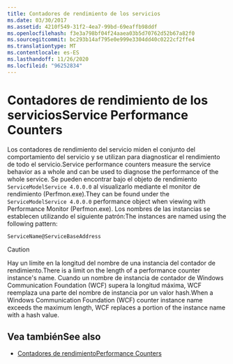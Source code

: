 ```yaml
---
title: Contadores de rendimiento de los servicios
ms.date: 03/30/2017
ms.assetid: 4210f549-31f2-4ea7-99bd-69eaffb98ddf
ms.openlocfilehash: f3e3a798bf04f24aaea03b5d70762d52b67a82f0
ms.sourcegitcommit: bc293b14af795e0e999e3304dd40c0222cf2ffe4
ms.translationtype: MT
ms.contentlocale: es-ES
ms.lasthandoff: 11/26/2020
ms.locfileid: "96252834"
---
```

# <a name="service-performance-counters"></a><span data-ttu-id="9d4a9-102">Contadores de rendimiento de los servicios</span><span class="sxs-lookup"><span data-stu-id="9d4a9-102">Service Performance Counters</span></span>

<span data-ttu-id="9d4a9-103">Los contadores de rendimiento del servicio miden el conjunto del comportamiento del servicio y se utilizan para diagnosticar el rendimiento de todo el servicio.</span><span class="sxs-lookup"><span data-stu-id="9d4a9-103">Service performance counters measure the service behavior as a whole and can be used to diagnose the performance of the whole service.</span></span> <span data-ttu-id="9d4a9-104">Se pueden encontrar bajo el objeto de rendimiento `ServiceModelService 4.0.0.0` al visualizarlo mediante el monitor de rendimiento (Perfmon.exe).</span><span class="sxs-lookup"><span data-stu-id="9d4a9-104">They can be found under the `ServiceModelService 4.0.0.0` performance object when viewing with Performance Monitor (Perfmon.exe).</span></span> <span data-ttu-id="9d4a9-105">Los nombres de las instancias se establecen utilizando el siguiente patrón:</span><span class="sxs-lookup"><span data-stu-id="9d4a9-105">The instances are named using the following pattern:</span></span>  
  
`ServiceName@ServiceBaseAddress`
  
> [!CAUTION]
> <span data-ttu-id="9d4a9-106">Hay un límite en la longitud del nombre de una instancia del contador de rendimiento.</span><span class="sxs-lookup"><span data-stu-id="9d4a9-106">There is a limit on the length of a performance counter instance's name.</span></span> <span data-ttu-id="9d4a9-107">Cuando un nombre de instancia de contador de Windows Communication Foundation (WCF) supera la longitud máxima, WCF reemplaza una parte del nombre de instancia por un valor hash.</span><span class="sxs-lookup"><span data-stu-id="9d4a9-107">When a Windows Communication Foundation (WCF) counter instance name exceeds the maximum length, WCF replaces a portion of the instance name with a hash value.</span></span>  
  
## <a name="see-also"></a><span data-ttu-id="9d4a9-108">Vea también</span><span class="sxs-lookup"><span data-stu-id="9d4a9-108">See also</span></span>

- [<span data-ttu-id="9d4a9-109">Contadores de rendimiento</span><span class="sxs-lookup"><span data-stu-id="9d4a9-109">Performance Counters</span></span>](index.md)
